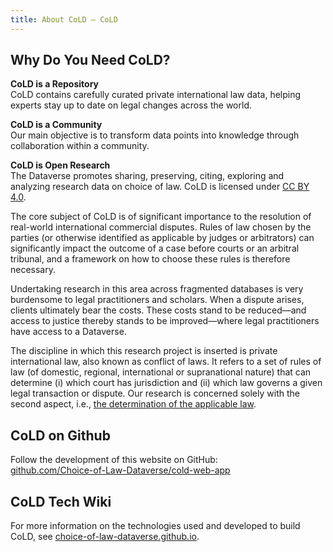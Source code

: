 ```yaml
---
title: About CoLD — CoLD
---
```


## Why Do You Need CoLD?

**CoLD is a Repository**  
CoLD contains carefully curated private international law data, helping experts stay up to date on legal changes across the world.

**CoLD is a Community**  
Our main objective is to transform data points into knowledge through collaboration within a community.

**CoLD is Open Research**  
The Dataverse promotes sharing, preserving, citing, exploring and analyzing research data on choice of law. CoLD is licensed under <a href="https://creativecommons.org/licenses/by/4.0/?ref=chooser-v1" target="_blank">CC BY 4.0</a>.

The core subject of CoLD is of significant importance to the resolution of real-world international commercial disputes. Rules of law chosen by the parties (or otherwise identified as applicable by judges or arbitrators) can significantly impact the outcome of a case before courts or an arbitral tribunal, and a framework on how to choose these rules is therefore necessary.

Undertaking research in this area across fragmented databases is very burdensome to legal practitioners and scholars. When a dispute arises, clients ultimately bear the costs. These costs stand to be reduced—and access to justice thereby stands to be improved—where legal practitioners have access to a Dataverse.

The discipline in which this research project is inserted is private international law, also known as conflict of laws. It refers to a set of rules of law (of domestic, regional, international or supranational nature) that can determine (i) which court has jurisdiction and (ii) which law governs a given legal transaction or dispute. Our research is concerned solely with the second aspect, i.e., [the determination of the applicable law](/learn/faq).

## CoLD on Github

Follow the development of this website on GitHub:  
<a href="https://github.com/Choice-of-Law-Dataverse/cold-web-app" target="_blank">github.com/Choice-of-Law-Dataverse/cold-web-app</a>

## CoLD Tech Wiki

For more information on the technologies used and developed to build CoLD, see <a href="https://choice-of-law-dataverse.github.io/" target="_blank">choice-of-law-dataverse.github.io</a>.
